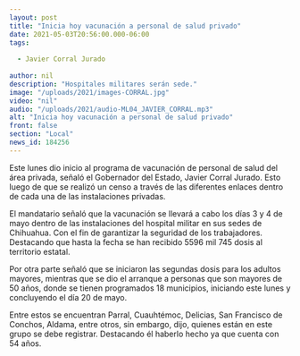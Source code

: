 ```yaml
---
layout: post
title: "Inicia hoy vacunación a personal de salud privado"
date: 2021-05-03T20:56:00.000-06:00
tags:
  
  - Javier Corral Jurado
  
author: nil
description: "Hospitales militares serán sede."
image: "/uploads/2021/images-CORRAL.jpg"
video: "nil"
audio: "/uploads/2021/audio-ML04_JAVIER_CORRAL.mp3"
alt: "Inicia hoy vacunación a personal de salud privado"
front: false
section: "Local"
news_id: 184256
---
```


Este lunes dio inicio al programa de vacunación de personal de salud del área privada, señaló el Gobernador del Estado, Javier Corral Jurado. Esto luego de que se realizó un censo a través de las diferentes enlaces dentro de cada una de las instalaciones privadas.

El mandatario señaló que la vacunación se llevará a cabo los días 3 y 4 de mayo dentro de las instalaciones del hospital militar en sus sedes de Chihuahua. Con el fin de garantizar la seguridad de los trabajadores. Destacando que hasta la fecha se han recibido 5596 mil 745 dosis al territorio estatal.

Por otra parte señaló que se iniciaron las segundas dosis para los adultos mayores, mientras que se dio el arranque a personas que son mayores de 50 años, donde se tienen programados 18 municipios, iniciando este lunes y concluyendo el día 20 de mayo. 

Entre estos se encuentran Parral, Cuauhtémoc, Delicias, San Francisco de Conchos, Aldama, entre otros, sin embargo, dijo, quienes están en este grupo se debe registrar. Destacando él haberlo hecho ya que cuenta con 54 años.
